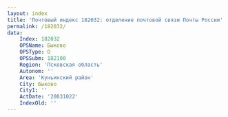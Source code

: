 ```yaml
---
layout: index
title: 'Почтовый индекс 182032: отделение почтовой связи Почты России'
permalink: /182032/
data:
    Index: 182032
    OPSName: Быково
    OPSType: О
    OPSSubm: 182100
    Region: 'Псковская область'
    Autonom: ''
    Area: 'Куньинский район'
    City: Быково
    City1: ''
    ActDate: '20031022'
    IndexOld: ''
---
```

